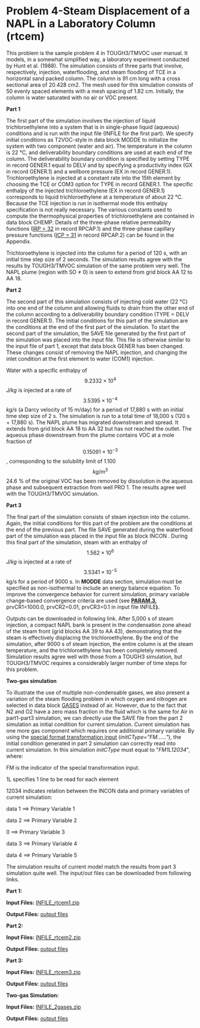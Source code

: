 # Problem 4-Steam Displacement of a NAPL in a Laboratory Column (rtcem)

This problem is the sample problem 4 in TOUGH3/TMVOC user manual. It models, in a somewhat simplified way, a laboratory experiment conducted by Hunt et al. (1988). The simulation consists of three parts that involve, respectively, injection, waterflooding, and steam flooding of TCE in a horizontal sand packed column. The column is 91 cm long with a cross sectional area of 20.428 cm2. The mesh used for this simulation consists of 50 evenly spaced elements with a mesh spacing of 1.82 cm. Initially, the column is water saturated with no air or VOC present.

**Part 1**

The first part of the simulation involves the injection of liquid trichloroethylene into a system that is in single-phase liquid (aqueous) conditions and is run with the input file (INFILE for the first part). We specify initial conditions as T2VOC-style in data block MODDE to initialize the system with two component (water and air). The temperature in the column is 22 °C, and deliverability boundary conditions are used at each end of the column. The deliverability boundary condition is specified by setting TYPE in record GENER.1 equal to DELV and by specifying a productivity index (GX in record GENER.1) and a wellbore pressure (EX in record GENER.1). Trichloroethylene is injected at a constant rate into the 15th element by choosing the TCE or COM3 option for TYPE in record GENER.1. The specific enthalpy of the injected trichloroethylene (EX in record GENER.1) corresponds to liquid trichloroethylene at a temperature of about 22 °C. Because the TCE injection is run in isothermal mode this enthalpy specification is not really necessary. The various constants used to compute the thermophysical properties of trichloroethylene are contained in data block CHEMP. Details of the three-phase relative permeability functions ([IRP = 32](../../appendix/a-relative-permeability-functions/irp-32-modified-stones-first-3-phase-method.md) in record RPCAP.1) and the three-phase capillary pressure functions ([ICP = 31](../../appendix/b-capillary-pressure-functions/icp-31-parker-et-al-3-phase-function.md) in record RPCAP.2) can be found in the Appendix.

Trichloroethylene is injected into the column for a period of 120 s, with an initial time step size of 2 seconds. The simulation results agree with the results by TOUGH3/TMVOC simulation of the same problem very well. The NAPL plume (region with SO ≠ 0) is seen to extend from grid block AA 12 to AA 18.

**Part 2**

The second part of this simulation consists of injecting cold water (22 °C) into one end of the column and allowing fluids to drain from the other end of the column according to a deliverability boundary condition (TYPE = DELV in record GENER.1). The initial conditions for this part of the simulation are the conditions at the end of the first part of the simulation. To start the second part of the simulation, the SAVE file generated by the first part of the simulation was placed into the input file. This file is otherwise similar to the input file of part 1, except that data block GENER has been changed. These changes consist of removing the NAPL injection, and changing the inlet condition at the first element to water (COM1) injection.

&#x20;Water with a specific enthalpy of $$9.2332  \times  10^4$$_J/kg_ is injected at a rate of $$3.5395 \times 10^{-4}$$ _kg/s_ (a Darcy velocity of 15 m/day) for a period of 17,880 s with an initial time step size of 2 s. The simulation is run to a total time of 18,000 s (120 s + 17,880 s). The NAPL plume has migrated downstream and spread. It extends from grid block AA 18 to AA 32 but has not reached the outlet. The aqueous phase downstream from the plume contains VOC at a mole fraction of $$0.15091 \times  10^{-3}$$, corresponding to the solubility limit of 1.100 $$kg/m^3$$ 24.6 % of the original VOC has been removed by dissolution in the aqueous phase and subsequent extraction from well PRO 1. The results agree well with the TOUGH3/TMVOC simulation.

**Part 3**

The final part of the simulation consists of steam injection into the column. Again, the initial conditions for this part of the problem are the conditions at the end of the previous part. The file SAVE generated during the waterflood part of the simulation was placed in the input file as block INCON . During this final part of the simulation, steam with an enthalpy of $$1.562 \times 10^6$$_J/kg_ is injected at a rate of $$3.5341 \times 10^{-5}$$ kg/s for a period of 9000 s. In **MODDE** data section, simulation must be specified as  non-isothermal to include an energy balance equation. To improve the convergence behavior for current simulation, primary variable change-based convergence criteria are used (see [**PARAM.3**](../../preparation-of-model-input/keywords-and-input-data/param.md)**,** prvCR1=1000.0, prvCR2=0.01, prvCR3=0.1 in input file INFIL&#x45;**).**

Outputs can be downloaded in following link.  After 5,000 s of steam injection, a compact NAPL bank is present in the condensation zone ahead of the steam front (grid blocks AA 39 to AA 43), demonstrating that the steam is effectively displacing the trichloroethylene. By the end of the simulation, after 9000 s of steam injection, the entire column is at the steam temperature, and the trichloroethylene has been completely removed. Simulation results agree well with those from a TOUGH3 simulation, but TOUGH3/TMVOC requires a considerably larger number of time steps for this problem.&#x20;

**Two-gas simulation**

To illustrate the use of multiple non-condensable gases, we also present a variation of the steam flooding problem in which oxygen and nitrogen are selected in data block [GASES](../../preparation-of-model-input/keywords-and-input-data/gases.md) instead of air. However, due to the fact that N2 and O2 have a zero mass fraction in the fluid which is the same for Air in part1-part3 simulation, we can directly use the SAVE file from the part 2 simulation as initial condition for current simulation. Current simulation has one more gas component which requires one additional primary variable. By using the [special format transformation input](../../preparation-of-model-input/inputs-for-initial-conditions/) (_initCType="FM......"_), the initial condition generated in part 2 simulation can correctly read into current simulation.  In this simulation _initCType_ must  equal to "_FM1L12034_",  where:

FM              is the indicator of the special transformation input.

1L                specifies 1 line to be read for each element

12034         indicates relation between the INCON data and  primary variables of current simulation:&#x20;

data 1 ==> Primary Variable 1&#x20;

data 2 ==> Primary Variable 2&#x20;

0          ==>  Primary Variable 3&#x20;

data 3 ==> Primary Variable 4&#x20;

data 4 ==> Primary Variable 5

The  simulation results of current model match the results from part 3 simulation quite well. The input/out files can be downloaded from following links.



**Part 1:**&#x20;

**Input Files:**                [ INFILE\_rtcem1.zip](https://drive.google.com/file/d/1z5W-WcKulSXXMZWHx4sw7q1ASJHKgdxz/view?usp=drive_link)

**Output Files:**           [ output files](https://drive.google.com/file/d/1PqaolXeKlOWK_L2VjEgnSDh6HlfM0H7c/view?usp=drive_link)

**Part 2:**

**Input Files:**                [ INFILE\_rtcem2.zip](https://drive.google.com/file/d/13dt6Ah89E9HA_NLo544ZT7Qv_elbs20d/view?usp=drive_link)

**Output Files:**            [output files](https://drive.google.com/file/d/1URGutpwVPtF-stjtunGSuKFKyfcdcCj2/view?usp=drive_link)

**Part 3:**

**Input Files:**                 [INFILE\_rtcem3.zip](https://drive.google.com/file/d/1FwpDTRaztJXqNOT7WKJ6YRqNzPtweA8U/view?usp=drive_link)

**Output Files:**            [output files](https://drive.google.com/file/d/1A33npAJdfoENAyiVcm7b0DckLHJek3PZ/view?usp=drive_link)

**Two-gas Simulation:**

**Input Files:**                [ INFILE\_2gases.zip](https://drive.google.com/file/d/1E_2Pk6Zk7spoiDEJiXKDH-02oAMiS36e/view?usp=drive_link)

**Output Files:**            [output files](https://drive.google.com/file/d/1va_c43FtMvS9ci1767OmXBi3mia1PMz2/view?usp=drive_link)
